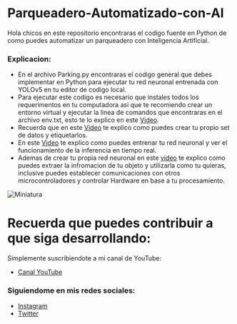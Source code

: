 # Parqueadero-Automatizado-con-AI
Hola chicos en este repositorio encontraras el codigo fuente en Python de como puedes automatizar un parqueadero con Inteligencia Artificial.

### Explicacion:
- En el archivo Parking.py encontraras el codigo general que debes implementar en Python para ejecutar tu red neuronal entrenada con YOLOv5 en tu editor de codigo local.
- Para ejecutar este codigo es necesario que instales todos los requerimentos en tu computadora asi que te recomiendo crear un entorno virtual y ejecutar la linea de comandos que encontraras en el archivo env.txt, esto te lo explico en este [Video](https://youtu.be/yZ-_oTIV8fc).
- Recuerda que en este [Video](https://youtu.be/zpRl8rEvjbo) te explico como puedes crear tu propio set de datos y etiquetarlos.
- En este [Video](https://youtu.be/Hb5xHY4e2Mg) te explico como puedes entrenar tu red neuronal y ver el funcionamiento de la inferencia en tiempo real.
- Ademas de crear tu propia red neuronal en este [video](https://youtu.be/yZ-_oTIV8fc) te explico como puedes extraer la infromacion de tu objeto y utilizarla como tu quieras, inclusive puedes establecer comunicaciones con otros microcontroladores y controlar Hardware en base a tu procesamiento.

![Miniatura](https://user-images.githubusercontent.com/85022752/171628794-35e35be6-0689-4c48-9201-92838b2bddbc.jpg)


# Recuerda que puedes contribuir a que siga desarrollando:
Simplemente suscribiendote a mi canal de YouTube:
- [Canal YouTube](https://www.youtube.com/channel/UCzwHEOCbsZLjfELperJ6VeQ/videos)

### Siguiendome en mis redes sociales: 
- [Instagram](https://www.instagram.com/santiagsanchezr/)
- [Twitter](https://twitter.com/SantiagSanchezR)

